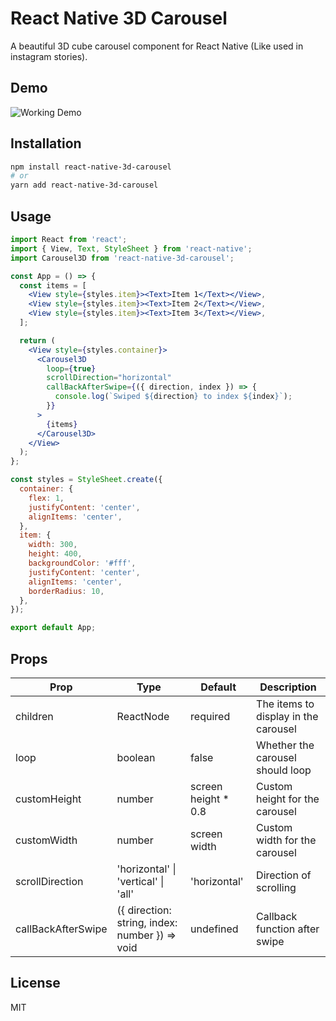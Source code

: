 # React Native 3D Carousel

A beautiful 3D cube carousel component for React Native (Like used in instagram stories).

## Demo

![Working Demo](https://github.com/iamsydali/iamsydali-public/blob/master/3d-crousel-demo.gif)

## Installation

```bash
npm install react-native-3d-carousel
# or
yarn add react-native-3d-carousel
```

## Usage

```jsx
import React from 'react';
import { View, Text, StyleSheet } from 'react-native';
import Carousel3D from 'react-native-3d-carousel';

const App = () => {
  const items = [
    <View style={styles.item}><Text>Item 1</Text></View>,
    <View style={styles.item}><Text>Item 2</Text></View>,
    <View style={styles.item}><Text>Item 3</Text></View>,
  ];

  return (
    <View style={styles.container}>
      <Carousel3D
        loop={true}
        scrollDirection="horizontal"
        callBackAfterSwipe={({ direction, index }) => {
          console.log(`Swiped ${direction} to index ${index}`);
        }}
      >
        {items}
      </Carousel3D>
    </View>
  );
};

const styles = StyleSheet.create({
  container: {
    flex: 1,
    justifyContent: 'center',
    alignItems: 'center',
  },
  item: {
    width: 300,
    height: 400,
    backgroundColor: '#fff',
    justifyContent: 'center',
    alignItems: 'center',
    borderRadius: 10,
  },
});

export default App;
```

## Props

| Prop | Type | Default | Description |
|------|------|---------|-------------|
| children | ReactNode | required | The items to display in the carousel |
| loop | boolean | false | Whether the carousel should loop |
| customHeight | number | screen height * 0.8 | Custom height for the carousel |
| customWidth | number | screen width | Custom width for the carousel |
| scrollDirection | 'horizontal' \| 'vertical' \| 'all' | 'horizontal' | Direction of scrolling |
| callBackAfterSwipe | ({ direction: string, index: number }) => void | undefined | Callback function after swipe |

## License

MIT 